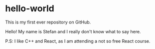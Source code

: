 # hello-world
This is my first ever repository on GitHub.

Hello! My name is Stefan and I really don't know what to say here.

P.S: I like C++ and React, as I am attending a not so free React course.
